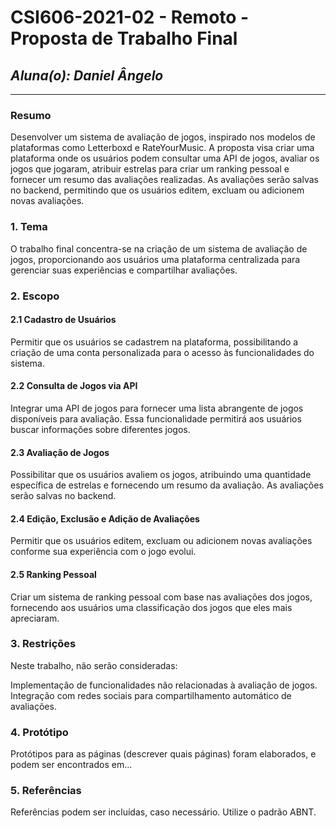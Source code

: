 # **CSI606-2021-02 - Remoto - Proposta de Trabalho Final**

## _Aluna(o): Daniel Ângelo_

---

<!-- Descrever um resumo sobre o trabalho. -->

### Resumo

Desenvolver um sistema de avaliação de jogos, inspirado nos modelos de plataformas como Letterboxd e RateYourMusic. A proposta visa criar uma plataforma onde os usuários podem consultar uma API de jogos, avaliar os jogos que jogaram, atribuir estrelas para criar um ranking pessoal e fornecer um resumo das avaliações realizadas. As avaliações serão salvas no backend, permitindo que os usuários editem, excluam ou adicionem novas avaliações.

<!-- Apresentar o tema. -->

### 1. Tema

O trabalho final concentra-se na criação de um sistema de avaliação de jogos, proporcionando aos usuários uma plataforma centralizada para gerenciar suas experiências e compartilhar avaliações.

<!-- Descrever e limitar o escopo da aplicação. -->

### 2. Escopo

#### 2.1 Cadastro de Usuários

Permitir que os usuários se cadastrem na plataforma, possibilitando a criação de uma conta personalizada para o acesso às funcionalidades do sistema.

#### 2.2 Consulta de Jogos via API

Integrar uma API de jogos para fornecer uma lista abrangente de jogos disponíveis para avaliação. Essa funcionalidade permitirá aos usuários buscar informações sobre diferentes jogos.

#### 2.3 Avaliação de Jogos

Possibilitar que os usuários avaliem os jogos, atribuindo uma quantidade específica de estrelas e fornecendo um resumo da avaliação. As avaliações serão salvas no backend.

#### 2.4 Edição, Exclusão e Adição de Avaliações

Permitir que os usuários editem, excluam ou adicionem novas avaliações conforme sua experiência com o jogo evolui.

#### 2.5 Ranking Pessoal

Criar um sistema de ranking pessoal com base nas avaliações dos jogos, fornecendo aos usuários uma classificação dos jogos que eles mais apreciaram.

<!-- Apresentar restrições de funcionalidades e de escopo. -->

### 3. Restrições

Neste trabalho, não serão consideradas:

Implementação de funcionalidades não relacionadas à avaliação de jogos.
Integração com redes sociais para compartilhamento automático de avaliações.

<!-- Construir alguns protótipos para a aplicação, disponibilizá-los no Github e descrever o que foi considerado. //-->

### 4. Protótipo

Protótipos para as páginas (descrever quais páginas) foram elaborados, e podem ser encontrados em...

### 5. Referências

Referências podem ser incluídas, caso necessário. Utilize o padrão ABNT.
